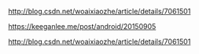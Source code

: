 http://blog.csdn.net/woaixiaozhe/article/details/7061501

https://keeganlee.me/post/android/20150905

http://blog.csdn.net/woaixiaozhe/article/details/7061501
